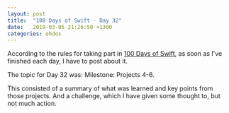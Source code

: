 ```yaml
---
layout: post
title:  "100 Days of Swift - Day 32"
date:   2019-03-05 21:26:50 +1300
categories: ohdos
---
```

According to the rules for taking part in [100 Days of Swift](https://www.hackingwithswift.com/100), as soon as I've finished each day, I have to post about it.

The topic for Day 32 was: Milestone: Projects 4-6.

This consisted of a summary of what was learned and key points from those projects. And a challenge, which I have given some thought to, but not much action.
